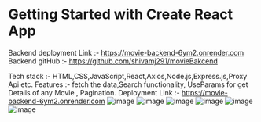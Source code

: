 # Getting Started with Create React App
Backend deployment Link :- https://movie-backend-6ym2.onrender.com
Backend gitHub :- https://github.com/shivamj291/movieBakcend

Tech stack :- HTML,CSS,JavaScript,React,Axios,Node.js,Express.js,Proxy Api etc.
Features :- fetch the data,Search functionality, UseParams for get Details of any Movie , Pagination.
Deployment Link :- https://movie-backend-6ym2.onrender.com
![image](https://github.com/shivamj291/movieBakcend/assets/113995939/d3e7d1f9-b9fe-4f82-952a-037c7112a4bd)
![image](https://github.com/shivamj291/movieBakcend/assets/113995939/ac86f3e2-81ef-4e45-8dba-0fd537e7d5fe)
![image](https://github.com/shivamj291/movieBakcend/assets/113995939/e0ea2987-d6f2-452f-b2ad-b6a4b6bd3e11)
![image](https://github.com/shivamj291/movieBakcend/assets/113995939/e0d4dc7e-635a-4941-8007-b90707108401)
![image](https://github.com/shivamj291/movieBakcend/assets/113995939/f6dda360-3691-4a42-bf0b-1faf00403f53)
![image](https://github.com/shivamj291/movieBakcend/assets/113995939/eb9a671e-51b7-4bb3-b26d-d2e2c54de6db)





